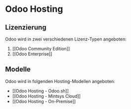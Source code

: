 # Odoo Hosting
## Lizenzierung

Odoo wird in zwei verschiedenen Lizenz-Typen angeboten:
1. [[Odoo Community Edition]]
2. [[Odoo Enterprise]]

## Modelle

Odoo wird in folgenden Hosting-Modellen angeboten:

* [[Odoo Hosting - Odoo.sh]]
* [[Odoo Hosting - Mintsys Cloud]]
* [[Odoo Hosting - On-Premise]]